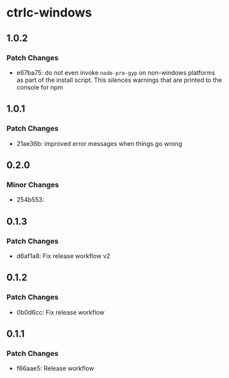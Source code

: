 # ctrlc-windows

## 1.0.2

### Patch Changes

- e67ba75: do not even invoke `node-pre-gyp` on non-windows platforms as part of
  the install script. This silences warnings that are printed to the
  console for npm

## 1.0.1

### Patch Changes

- 21ae36b: improved error messages when things go wrong

## 0.2.0

### Minor Changes

- 254b553:

## 0.1.3

### Patch Changes

- d6af1a8: Fix release workflow v2

## 0.1.2

### Patch Changes

- 0b0d6cc: Fix release workflow

## 0.1.1

### Patch Changes

- f66aae5: Release workflow
